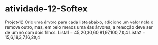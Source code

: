 # atividade-12-Softex
Projeto12
Crie uma árvore para cada lista abaixo, adicione um valor nela e remova outro, mas, em pelo menos uma das árvores, a remoção deve ser de um nó com dois filhos.
Lista1 = 45,20,30,60,81,97,100,7,8,4
Lista2 = 15,6,18,3,7,16,20,4
